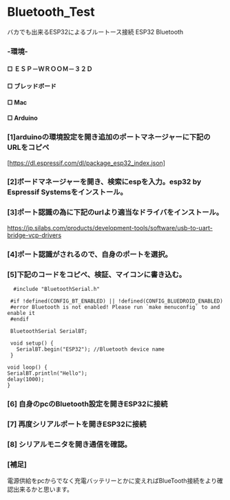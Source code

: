 # Bluetooth_Test
バカでも出来るESP32によるブルートース接続
ESP32 Bluetooth   

### -環境-  

#### □ ＥＳＰ－ＷＲＯＯＭ－３２Ｄ  
#### □ ブレッドボード  
#### □ Mac  
#### □ Arduino  

### [1]arduinoの環境設定を開き追加のポートマネージャーに下記のURLをコピペ  
[https://dl.espressif.com/dl/package_esp32_index.json]  

### [2]ボードマネージャーを開き、検索にespを入力。esp32 by Espressif Systemsをインストール。  

### [3]ポート認識の為に下記のurlより適当なドライバをインストール。  
https://jp.silabs.com/products/development-tools/software/usb-to-uart-bridge-vcp-drivers  

### [4]ポート認識がされるので、自身のポートを選択。  

### [5]下記のコードをコピペ、検証、マイコンに書き込む。  

      #include "BluetoothSerial.h"

     #if !defined(CONFIG_BT_ENABLED) || !defined(CONFIG_BLUEDROID_ENABLED)
     #error Bluetooth is not enabled! Please run `make menuconfig` to and enable it
     #endif

     BluetoothSerial SerialBT;

     void setup() {
       SerialBT.begin("ESP32"); //Bluetooth device name
     }

    void loop() {
    SerialBT.println("Hello");
    delay(1000);
    }

### [6] 自身のpcのBluetooth設定を開きESP32に接続  

### [7] 再度シリアルポートを開きESP32に接続    

### [8] シリアルモニタを開き通信を確認。  



### [補足]  

電源供給をpcからでなく充電バッテリーとかに変えればBlueTooth接続をより確認出来るかと思います。  


